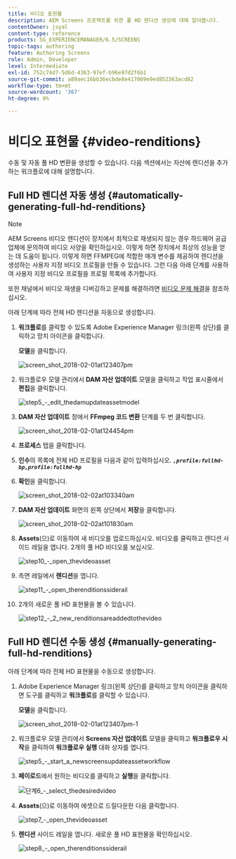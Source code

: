 ```yaml
---
title: 비디오 표현물
description: AEM Screens 프로젝트를 위한 풀 HD 렌디션 생성에 대해 알아봅니다.
contentOwner: jsyal
content-type: reference
products: SG_EXPERIENCEMANAGER/6.5/SCREENS
topic-tags: authoring
feature: Authoring Screens
role: Admin, Developer
level: Intermediate
exl-id: 752c74d7-5d6d-4363-97ef-b96e97d2f6b1
source-git-commit: a89aec16bb36ecbde8e417069e9ed852363acd82
workflow-type: tm+mt
source-wordcount: '367'
ht-degree: 0%

---
```


# 비디오 표현물 {#video-renditions}

수동 및 자동 풀 HD 변환을 생성할 수 있습니다. 다음 섹션에서는 자산에 렌디션을 추가하는 워크플로에 대해 설명합니다.

## Full HD 렌디션 자동 생성 {#automatically-generating-full-hd-renditions}

>[!NOTE]
>
>AEM Screens 비디오 렌디션이 장치에서 최적으로 재생되지 않는 경우 하드웨어 공급업체에 문의하여 비디오 사양을 확인하십시오. 이렇게 하면 장치에서 최상의 성능을 얻는 데 도움이 됩니다. 이렇게 하면 FFMPEG에 적합한 매개 변수를 제공하여 렌디션을 생성하는 사용자 지정 비디오 프로필을 만들 수 있습니다. 그런 다음 아래 단계를 사용하여 사용자 지정 비디오 프로필을 프로필 목록에 추가합니다.
>
>또한 채널에서 비디오 재생을 디버깅하고 문제를 해결하려면 [비디오 문제 해결](troubleshoot-videos.md)을 참조하십시오.

아래 단계에 따라 전체 HD 렌디션을 자동으로 생성합니다.

1. **워크플로**&#x200B;를 클릭할 수 있도록 Adobe Experience Manager 링크(왼쪽 상단)를 클릭하고 망치 아이콘을 클릭합니다.

   **모델**&#x200B;을 클릭합니다.

   ![screen_shot_2018-02-01at123407pm](assets/screen_shot_2018-02-01at123407pm.png)

1. 워크플로우 모델 관리에서 **DAM 자산 업데이트** 모델을 클릭하고 작업 표시줄에서 **편집**&#x200B;을 클릭합니다.

   ![step5_-_edit_thedamupdateassetmodel](assets/step5_-_edit_thedamupdateassetmodel.png)

1. **DAM 자산 업데이트** 창에서 **FFmpeg 코드 변환** 단계를 두 번 클릭합니다.

   ![screen_shot_2018-02-01at124454pm](assets/screen_shot_2018-02-01at124454pm.png)

1. **프로세스** 탭을 클릭합니다.
1. **인수**&#x200B;의 목록에 전체 HD 프로필을 다음과 같이 입력하십시오.
   ***`,profile:fullhd-bp,profile:fullhd-hp`***
1. **확인**&#x200B;을 클릭합니다.

   ![screen_shot_2018-02-02at103340am](assets/screen_shot_2018-02-02at103340am.png)

1. **DAM 자산 업데이트** 화면의 왼쪽 상단에서 **저장**&#x200B;을 클릭합니다.

   ![screen_shot_2018-02-02at101830am](assets/screen_shot_2018-02-02at101830am.png)

1. **Assets**(으)로 이동하여 새 비디오를 업로드하십시오. 비디오를 클릭하고 렌디션 사이드 레일을 엽니다. 2개의 풀 HD 비디오를 보십시오.

   ![step10_-_open_thevideoasset](assets/step10_-_open_thevideoasset.png)

1. 측면 레일에서 **렌디션**&#x200B;을 엽니다.

   ![step11_-_open_therenditionssiderail](assets/step11_-_open_therenditionssiderail.png)

1. 2개의 새로운 풀 HD 표현물을 볼 수 있습니다.

   ![step12_-_2_new_renditionsareaddedtothevideo](assets/step12_-_2_new_renditionsareaddedtothevideo.png)

## Full HD 렌디션 수동 생성 {#manually-generating-full-hd-renditions}

아래 단계에 따라 전체 HD 표현물을 수동으로 생성합니다.

1. Adobe Experience Manager 링크(왼쪽 상단)를 클릭하고 망치 아이콘을 클릭하면 도구를 클릭하고 **워크플로**&#x200B;를 클릭할 수 있습니다.

   **모델**&#x200B;을 클릭합니다.

   ![screen_shot_2018-02-01at123407pm-1](assets/screen_shot_2018-02-01at123407pm-1.png)

1. 워크플로우 모델 관리에서 **Screens 자산 업데이트** 모델을 클릭하고 **워크플로우 시작**&#x200B;을 클릭하여 **워크플로우 실행** 대화 상자를 엽니다.

   ![step5_-_start_a_newscreensupdateassetworkflow](assets/step5_-_start_a_newscreensupdateassetworkflow.png)

1. **페이로드**&#x200B;에서 원하는 비디오를 클릭하고 **실행**&#x200B;을 클릭합니다.

   ![단계6_-_select_thedesiredvideo](assets/step6_-_select_thedesiredvideo.png)

1. **Assets**(으)로 이동하여 에셋으로 드릴다운한 다음 클릭합니다.

   ![step7_-_open_thevideoasset](assets/step7_-_open_thevideoasset.png)

1. **렌디션** 사이드 레일을 엽니다. 새로운 풀 HD 표현물을 확인하십시오.

   ![step8_-_open_therenditionssiderail](assets/step8_-_open_therenditionssiderail.png)
